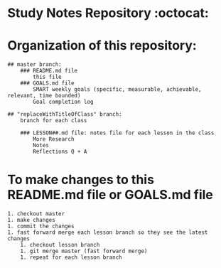# Study Notes Repository :octocat:

# Organization of this repository:
	## master branch:
		### README.md file
			this file
		### GOALS.md file
			SMART weekly goals (specific, measurable, achievable, relevant, time bounded)
			Goal completion log
	
	## "replaceWithTitleOfClass" branch:
		branch for each class
	
		### LESSON##.md file: notes file for each lesson in the class
			More Research
			Notes
			Reflections Q + A

# To make changes to this README.md file or GOALS.md file
	1. checkout master
	1. make changes
	1. commit the changes
	1. fast forward merge each lesson branch so they see the latest changes
		1. checkout lesson branch
		1. git merge master (fast forward merge)
		1. repeat for each lesson branch
		